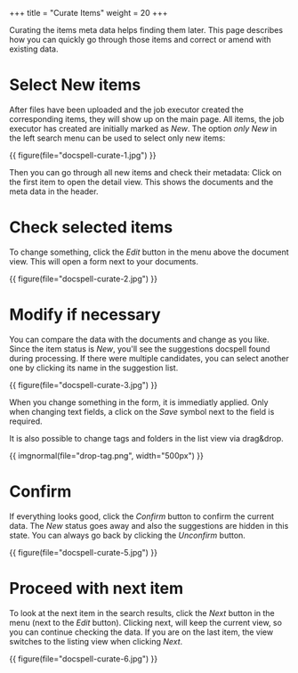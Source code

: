 +++
title = "Curate Items"
weight = 20
+++

Curating the items meta data helps finding them later. This page
describes how you can quickly go through those items and correct or
amend with existing data.

# Select New items

After files have been uploaded and the job executor created the
corresponding items, they will show up on the main page. All items,
the job executor has created are initially marked as *New*. The option
*only New* in the left search menu can be used to select only new
items:

{{ figure(file="docspell-curate-1.jpg") }}

Then you can go through all new items and check their metadata: Click
on the first item to open the detail view. This shows the documents
and the meta data in the header.

# Check selected items

To change something, click the *Edit* button in the menu above the
document view. This will open a form next to your documents.

{{ figure(file="docspell-curate-2.jpg") }}


# Modify if necessary

You can compare the data with the documents and change as you like.
Since the item status is *New*, you'll see the suggestions docspell
found during processing. If there were multiple candidates, you can
select another one by clicking its name in the suggestion list.

{{ figure(file="docspell-curate-3.jpg") }}


When you change something in the form, it is immediatly applied. Only
when changing text fields, a click on the *Save* symbol next to the
field is required.

It is also possible to change tags and folders in the list view via
drag&drop.

<div class="columns is-centered">
  <div class="column is-narrow">
  {{ imgnormal(file="drop-tag.png", width="500px") }}
  </div>
</div>

# Confirm

If everything looks good, click the *Confirm* button to confirm the
current data. The *New* status goes away and also the suggestions are
hidden in this state. You can always go back by clicking the
*Unconfirm* button.


{{ figure(file="docspell-curate-5.jpg") }}


# Proceed with next item

To look at the next item in the search results, click the *Next*
button in the menu (next to the *Edit* button). Clicking next, will
keep the current view, so you can continue checking the data. If you
are on the last item, the view switches to the listing view when
clicking *Next*.

{{ figure(file="docspell-curate-6.jpg") }}
